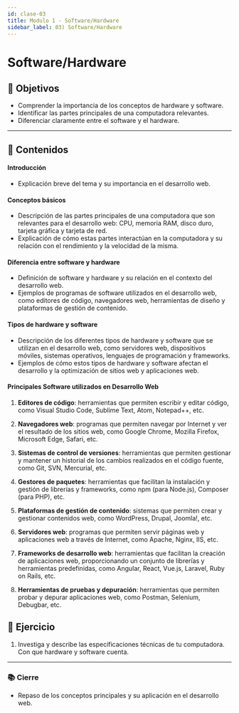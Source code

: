 ```yaml
---
id: clase-03
title: Modulo 1 - Software/Hardware
sidebar_label: 03) Software/Hardware
---
```


# Software/Hardware

## 🏁 Objetivos

- Comprender la importancia de los conceptos de hardware y software.
- Identificar las partes principales de una computadora relevantes.
- Diferenciar claramente entre el software y el hardware.

---

## 📝 Contenidos

#### Introducción

- Explicación breve del tema y su importancia en el desarrollo web.

#### Conceptos básicos

- Descripción de las partes principales de una computadora que son relevantes para el desarrollo web: CPU, memoria RAM, disco duro, tarjeta gráfica y tarjeta de red.
- Explicación de cómo estas partes interactúan en la computadora y su relación con el rendimiento y la velocidad de la misma.

#### Diferencia entre software y hardware

- Definición de software y hardware y su relación en el contexto del desarrollo web.
- Ejemplos de programas de software utilizados en el desarrollo web, como editores de código, navegadores web, herramientas de diseño y plataformas de gestión de contenido.

#### Tipos de hardware y software

- Descripción de los diferentes tipos de hardware y software que se utilizan en el desarrollo web, como servidores web, dispositivos móviles, sistemas operativos, lenguajes de programación y frameworks.
- Ejemplos de cómo estos tipos de hardware y software afectan el desarrollo y la optimización de sitios web y aplicaciones web.

#### Principales Software utilizados en Desarrollo Web

1. **Editores de código**: herramientas que permiten escribir y editar código, como Visual Studio Code, Sublime Text, Atom, Notepad++, etc.

2. **Navegadores web**: programas que permiten navegar por Internet y ver el resultado de los sitios web, como Google Chrome, Mozilla Firefox, Microsoft Edge, Safari, etc.

3. **Sistemas de control de versiones**: herramientas que permiten gestionar y mantener un historial de los cambios realizados en el código fuente, como Git, SVN, Mercurial, etc.

4. **Gestores de paquetes**: herramientas que facilitan la instalación y gestión de librerías y frameworks, como npm (para Node.js), Composer (para PHP), etc.

5. **Plataformas de gestión de contenido**: sistemas que permiten crear y gestionar contenidos web, como WordPress, Drupal, Joomla!, etc.

6. **Servidores web**: programas que permiten servir páginas web y aplicaciones web a través de Internet, como Apache, Nginx, IIS, etc.

7. **Frameworks de desarrollo web**: herramientas que facilitan la creación de aplicaciones web, proporcionando un conjunto de librerías y herramientas predefinidas, como Angular, React, Vue.js, Laravel, Ruby on Rails, etc.

8. **Herramientas de pruebas y depuración**: herramientas que permiten probar y depurar aplicaciones web, como Postman, Selenium, Debugbar, etc.

## 💪 Ejercicio

1. Investiga y describe las especificaciones técnicas de tu computadora. Con que hardware y software cuenta.

---

### 📚 Cierre

- Repaso de los conceptos principales y su aplicación en el desarrollo web.
